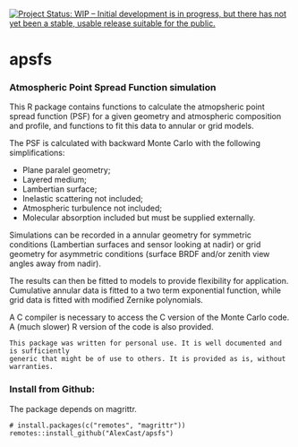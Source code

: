 [![Project Status: WIP – Initial development is in progress, but there has not yet been a stable, usable release suitable for the public.](http://www.repostatus.org/badges/latest/wip.svg)](http://www.repostatus.org/#wip) 
# apsfs

### Atmospheric Point Spread Function simulation

This R package contains functions to calculate the atmopsheric point spread function (PSF) for a given geometry and atmospheric composition and profile, and functions to fit this data to annular or grid models.

The PSF is calculated with backward Monte Carlo with the following simplifications:
* Plane paralel geometry;
* Layered medium;
* Lambertian surface;
* Inelastic scattering not included;
* Atmospheric turbulence not included;
* Molecular absorption included but must be supplied externally.

Simulations can be recorded in a annular geometry for symmetric conditions (Lambertian surfaces and sensor looking at nadir) or grid geometry for asymmetric conditions (surface BRDF and/or zenith view angles away from nadir).

The results can then be fitted to models to provide flexibility for application. Cumulative annular data is fitted to a two term exponential function, while grid data is fitted with modified Zernike polynomials.

A C compiler is necessary to access the C version of the Monte Carlo code. A (much slower) R version of the code is also provided.

```
This package was written for personal use. It is well documented and is sufficiently 
generic that might be of use to others. It is provided as is, without warranties.
```

### Install from Github:

The package depends on magrittr.

```
# install.packages(c("remotes", "magrittr"))
remotes::install_github("AlexCast/apsfs")
```

